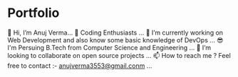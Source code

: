 # Portfolio
👋 Hi, I’m Anuj Verma...
👀 Coding Enthusiasts ...
🌱 I’m currently working on Web Development and also know some basic knowledge of DevOps ...
😎 I'm Persuing B.Tech from Computer Science and Engineering ...
💞️ I’m looking to collaborate on open source projects ...
📫 How to reach me ?
Feel free to contact :- anujverma3553@gmail.conm ...

